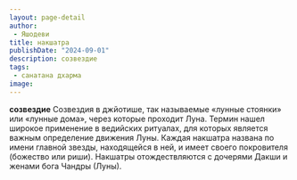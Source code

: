 ```yaml
---
layout: page-detail
author:
 - Яшодеви
title: накшатра
publishDate: "2024-09-01"
description: созвездие
tags:
 - санатана дхарма
image: 
---
```


__созвездие__
Созвездия в джйотише, так называемые «лунные стоянки» или «лунные дома», через которые проходит Луна. Термин нашел широкое применение в ведийских ритуалах, для которых является важным определение движения Луны. Каждая накшатра названа по имени главной звезды, находящейся в ней, и имеет своего покровителя (божество или риши). Накшатры отождествляются с дочерями Дакши и женами бога Чандры (Луны).

